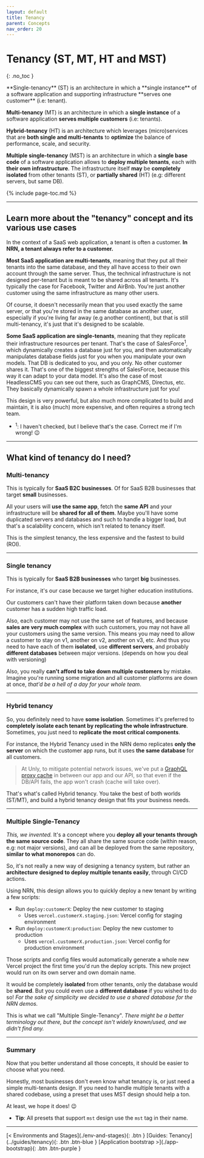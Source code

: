 ```yaml
---
layout: default
title: Tenancy
parent: Concepts
nav_order: 20
---
```


# Tenancy (ST, MT, HT and MST)
{: .no_toc }

<div class="code-example" markdown="1">
**Single-tenancy** (ST) is an architecture in which a **single instance** of a software application and supporting infrastructure **serves one customer** (i.e: tenant).

**Multi-tenancy** (MT) is an architecture in which a **single instance** of a software application **serves multiple customers** (i.e: tenants).

**Hybrid-tenancy** (HT) is an architecture which leverages (micro)services that are **both single and multi-tenants** to **optimize** the balance of performance, scale, and security.

**Multiple single-tenancy** (MST) is an architecture in which a **single base code** of a software application allows to **deploy multiple tenants**, each with **their own infrastructure**.
The infrastructure itself **may** be **completely isolated** from other tenants (ST), or **partially shared** (HT) (e.g: different servers, but same DB).
</div>

{% include page-toc.md %}

---

## Learn more about the "tenancy" concept and its various use cases

In the context of a SaaS web application, a tenant is often a customer. **In NRN, a tenant always refer to a customer.**

**Most SaaS application are multi-tenants**, meaning that they put all their tenants into the same database, and they all have access to their own account through the same server.
Thus, the technical infrastructure is not designed per-tenant but is meant to be shared across all tenants.
It's typically the case for Facebook, Twitter and AirBnb. You're just another customer using the same infrastructure as many other users.

Of course, it doesn't necessarily mean that you used exactly the same server, or that you're stored in the same database as another user,
especially if you're living far away (e.g another continent), but that is still multi-tenancy, it's just that it's designed to be scalable.

**Some SaaS application are single-tenants**, meaning that they replicate their infrastructure resources per tenant.
That's the case of SalesForce<sup>1</sup>, which dynamically creates a database just for you, and then automatically manipulates database fields just for you when you manipulate your own models.
That DB is dedicated to you, and you only. No other customer shares it. That's one of the biggest strengths of SalesForce, because this way it can adapt to your data model.
It's also the case of most HeadlessCMS you can see out there, such as GraphCMS, Directus, etc. They basically dynamically spawn a whole infrastructure just for you!

This design is very powerful, but also much more complicated to build and maintain, it is also (much) more expensive, and often requires a strong tech team.

- <sup>1</sup>: I haven't checked, but I believe that's the case. Correct me if I'm wrong! :wink:

---

## What kind of tenancy do I need?

### Multi-tenancy

This is typically for **SaaS B2C businesses**. Of for SaaS B2B businesses that target **small** businesses.

All your users will **use the same app**, fetch the **same API** and your infrastructure will be **shared for all of them**.
Maybe you'll have some duplicated servers and databases and such to handle a bigger load, but that's a scalability concern, which isn't related to tenancy itself.

This is the simplest tenancy, the less expensive and the fastest to build (ROI).

---

### Single tenancy

This is typically for **SaaS B2B businesses** who target **big** businesses.

For instance, it's our case because we target higher education institutions.

Our customers can't have their platform taken down because **another** customer has a sudden high traffic load.

Also, each customer may not use the same set of features, and because **sales are very much complex** with such customers, you may not have all your customers using the same version.
This means you may need to allow a customer to stay on v1, another on v2, another on v3, etc.
And thus you need to have each of them **isolated**, use **different servers**, and probably **different databases** between major versions. (depends on how you deal with versioning)

Also, you really **can't afford to take down multiple customers** by mistake.
Imagine you're running some migration and all customer platforms are down at once, _that'd be a hell of a day for your whole team_.

---

### Hybrid tenancy

So, you definitely need to have **some isolation**.
Sometimes it's preferred to **completely isolate each tenant by replicating the whole infrastructure**.
Sometimes, you just need to **replicate the most critical components**.

For instance, the Hybrid Tenancy used in the NRN demo replicates **only the server** on which the customer app runs, but it uses **the same database** for all customers.

> At Unly, to mitigate potential network issues, we've put a [GraphQL proxy cache](https://github.com/UnlyEd/GraphCMS-cache-boilerplate) in between our app and our API, so that even if the DB/API fails, the app won't crash (cache will take over).

That's what's called Hybrid tenancy. You take the best of both worlds (ST/MT), and build a hybrid tenancy design that fits your business needs.

---

### Multiple Single-Tenancy

_This, we invented._ It's a concept where you **deploy all your tenants through the same source code**.
They all share the same source code (within reason, e.g: not major versions), and can all be deployed from the same repository, **similar to what monorepos** can do.

So, it's not really a new way of designing a tenancy system, but rather an **architecture designed to deploy multiple tenants easily**, through CI/CD actions.

Using NRN, this design allows you to quickly deploy a new tenant by writing a few scripts:
- Run `deploy:customerX`: Deploy the new customer to staging
    - Uses `vercel.customerX.staging.json`: Vercel config for staging environment
- Run `deploy:customerX:production`: Deploy the new customer to production
    - Uses `vercel.customerX.production.json`: Vercel config for production environment

Those scripts and config files would automatically generate a whole new Vercel project the first time you'd run the deploy scripts.
This new project would run on its own server and own domain name.

It would be completely **isolated** from other tenants, only the database would be **shared**.
But you could even use a **different database** if you wished to do so! _For the sake of simplicity we decided to use a shared database for the NRN demos._

This is what we call "Multiple Single-Tenancy".
_There might be a better terminology out there, but the concept isn't widely known/used, and we didn't find any._

---

### Summary

Now that you better understand all those concepts, it should be easier to choose what you need.

Honestly, most businesses don't even know what tenancy is, or just need a simple multi-tenants design.
If you need to handle multiple tenants with a shared codebase, using a preset that uses MST design should help a ton.

At least, we hope it does! :wink:

- **Tip**: All presets that support `mst` design use the `mst` tag in their name.

---

<div class="pagination-section">
    <span class="fs-4" markdown="1">
    [< Environments and Stages](./env-and-stages){: .btn }
    </span>
    <span class="fs-4" markdown="1">
    [Guides: Tenancy](../guides/tenancy){: .btn .btn-blue }
    </span>
    <span class="fs-4" markdown="1">
    [Application bootstrap >](./app-bootstrap){: .btn .btn-purple }
    </span>
</div>
